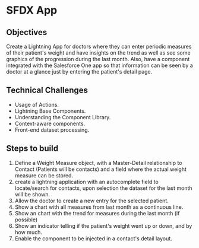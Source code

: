 # SFDX  App

## Objectives

Create a Lightning App for doctors where they can enter periodic measures of their patient's weight and have insights on the trend as well as see some graphics of the progression during the last month.
Also, have a component integrated with the Salesforce One app so that information can be seen by a doctor at a glance just by entering the patient's detail page.

## Technical Challenges

* Usage of Actions.
* Lightning Base Components.
* Understanding the Component Library.
* Context-aware components.
* Front-end dataset processing.


## Steps to build

1. Define a Weight Measure object, with a Master-Detail relationship to Contact (Patients will be contacts) and a field where the actual weight measure can be stored.
2. create a lightning application with an autocomplete field to locate/search for contacts, upon selection the dataset for the last month will be shown.
3. Allow the doctor to create a new entry for the selected patient. 
4. Show a chart with all measures from last month as a continuous line. 
5. Show an chart with the trend for measures during the last month (if possible)
6. Show an indicator telling if the patient's weight went up or down, and by how much.
7. Enable the component to be injected in a contact's detail layout.

